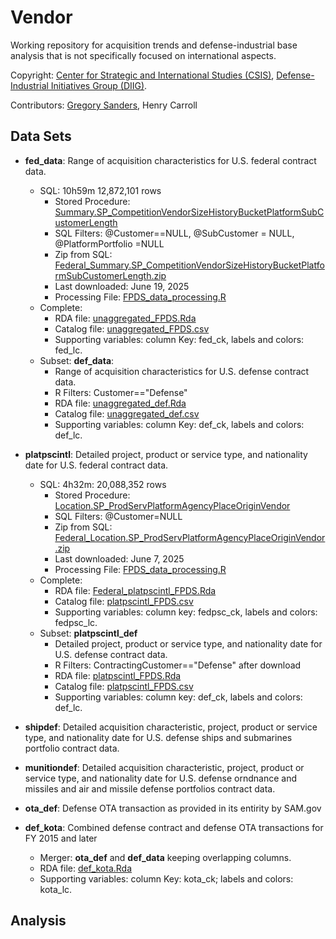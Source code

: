 # Vendor

Working repository for acquisition trends and defense-industrial base analysis that is not specifically focused on international aspects.

Copyright: [Center for Strategic and International Studies (CSIS)](https://www.csis.org/), [Defense-Industrial Initiatives Group (DIIG)](https://www.csis.org/diig/).

Contributors: [Gregory Sanders](https://www.csis.org/people/gregory-sanders), Henry Carroll

## Data Sets
-   **fed_data**: Range of acquisition characteristics for U.S. federal contract data.
    -   SQL: 10h59m   12,872,101 rows 
        -   Stored Procedure: [Summary.SP_CompetitionVendorSizeHistoryBucketPlatformSubCustomerLength](https://github.com/CSISdefense/DIIGsql/blob/master/SQL/Summary.SP_CompetitionVendorSizeHistoryBucketPlatformSubCustomerLength.StoredProcedure.sql)
        -   SQL Filters: @Customer==NULL, @SubCustomer = NULL, @PlatformPortfolio =NULL
        -   Zip from SQL: [Federal_Summary.SP_CompetitionVendorSizeHistoryBucketPlatformSubCustomerLength.zip](https://github.com/CSISdefense/Vendor/blob/master/Data/semi_clean/Federal_Summary.SP_CompetitionVendorSizeHistoryBucketPlatformSubCustomerLength.zip)
        -   Last downloaded: June 19, 2025
        -   Processing File: [FPDS_data_processing.R](https://github.com/CSISdefense/Vendor/blob/master/Scripts/FPDS_data_processing.R)
    -   Complete:
        -   RDA file: [unaggregated_FPDS.Rda](https://github.com/CSISdefense/Vendor/blob/master/analysis/FPDS_chart_maker/unaggregated_FPDS.Rda)
        -   Catalog file: [unaggregated_FPDS.csv](https://github.com/CSISdefense/Vendor/blob/master/Docs/catalog/unaggregated_FPDS.csv)
        -   Supporting variables: column Key: fed_ck, labels and colors: fed_lc.
    -   Subset:  **def_data**: 
        -   Range of acquisition characteristics for U.S. defense contract data.
        -   R Filters: Customer=="Defense"
        -   RDA file: [unaggregated_def.Rda](https://github.com/CSISdefense/Vendor/blob/master/analysis/FPDS_chart_maker/unaggregated_def.Rda)
        -   Catalog file: [unaggregated_def.csv](https://github.com/CSISdefense/Vendor/blob/master/Docs/catalog/unaggregated_def.csv)
        -   Supporting variables: column Key: def_ck, labels and colors: def_lc.

-   **platpscintl**: Detailed project, product or service type, and nationality date for U.S. federal contract data.
    -   SQL: 4h32m: 20,088,352 rows
        -   Stored Procedure: [Location.SP_ProdServPlatformAgencyPlaceOriginVendor](https://github.com/CSISdefense/DIIGsql/blob/master/SQL/Location.SP_ProdServPlatformAgencyPlaceOriginVendor.StoredProcedure.sql)
        -   SQL Filters: @Customer=NULL
        -   Zip from SQL: [Federal_Location.SP_ProdServPlatformAgencyPlaceOriginVendor.zip](https://github.com/CSISdefense/Vendor/blob/master/Data//semi_clean//Federal_Location.SP_ProdServPlatformAgencyPlaceOriginVendor.zip)
        -   Last downloaded: June 7, 2025
        -   Processing File: [FPDS_data_processing.R](https://github.com/CSISdefense/Vendor/blob/master/Scripts/FPDS_data_processing.R)
    -   Complete:
        -   RDA file: [Federal_platpscintl_FPDS.Rda](https://github.com/CSISdefense/Vendor/blob/master/Data/Clean/Federal_platpscintl_FPDS.Rda)
        -   Catalog file: [platpscintl_FPDS.csv](https://github.com/CSISdefense/Vendor/blob/master/Docs/catalog/platpscintl_FPDS.csv)
        -   Supporting variables: column key: fedpsc_ck, labels and colors: fedpsc_lc.
    -   Subset: **platpscintl_def** 
        -   Detailed project, product or service type, and nationality date for U.S. defense contract data.
        -   R Filters: ContractingCustomer=="Defense" after download
        -   RDA file: [platpscintl_FPDS.Rda](https://github.com/CSISdefense/Vendor/blob/master/Data/Clean/platpscintl_FPDS.Rda)
        -   Catalog file: [platpscintl_FPDS.csv](https://github.com/CSISdefense/Vendor/blob/master/Docs/catalog/platpscintl_FPDS.csv)
        -   Supporting variables: column key: def_ck, labels and colors: def_lc.
-   **shipdef**: Detailed acquisition characteristic, project, product or service type, and nationality date for U.S. defense ships and submarines portfolio contract data.
-   **munitiondef**: Detailed acquisition characteristic, project, product or service type, and nationality date for U.S. defense orndnance and missiles and air and missile defense portfolios contract data.
-   **ota_def**: Defense OTA transaction as provided in its entirity by SAM.gov
-   **def_kota**: Combined defense contract and defense OTA transactions for FY 2015 and later
    -   Merger: **ota_def** and **def_data** keeping overlapping columns.
    -   RDA file: [def_kota.Rda](https://github.com/CSISdefense/Vendor/blob/master/Data/Clean/def_kota.Rda)
    -   Supporting variables: column Key: kota_ck; labels and colors: kota_lc.

## Analysis
